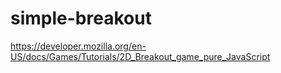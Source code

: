 # simple-breakout
https://developer.mozilla.org/en-US/docs/Games/Tutorials/2D_Breakout_game_pure_JavaScript
